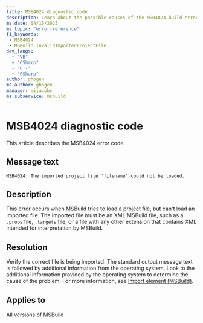 ```yaml
---
title: MSB4024 diagnostic code
description: Learn about the possible causes of the MSB4024 build error and get troubleshooting tips.
ms.date: 04/15/2025
ms.topic: "error-reference"
f1_keywords:
 - MSB4024
 - MSBuild.InvalidImportedProjectFile
dev_langs:
  - "VB"
  - "CSharp"
  - "C++"
  - "FSharp"
author: ghogen
ms.author: ghogen
manager: mijacobs
ms.subservice: msbuild
---
```

# MSB4024 diagnostic code

<!-- :::ErrorDefinitionDescription::: -->
<!-- :::editable-content name="introDescription"::: -->
This article describes the MSB4024 error code.
<!-- :::editable-content-end::: -->

## Message text

`MSB4024: The imported project file 'filename' could not be loaded.`

<!-- :::editable-content name="postOutputDescription"::: -->
## Description

This error occurs when MSBuild tries to load a project file, but can't load an imported file. The imported file must be an XML MSBuild file, such as a `.props` file, `.targets` file, or a file with any other extension that contains XML intended for interpretation by MSBuild.

## Resolution

Verify the correct file is being imported. The standard output message text is followed by additional information from the operating system. Look to the additional information provided by the operating system to determine the cause of the problem. For more information, see [Import element (MSBuild)](../import-element-msbuild.md).
<!-- :::editable-content-end::: -->
<!-- :::ErrorDefinitionDescription-end::: -->

## Applies to

All versions of MSBuild